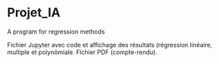 # Projet_IA
A program for regression methods

Fichier Jupyter avec code et affichage des résultats (régression linéaire, multiple et polynômiale.
Fichier PDF (compte-rendu).
